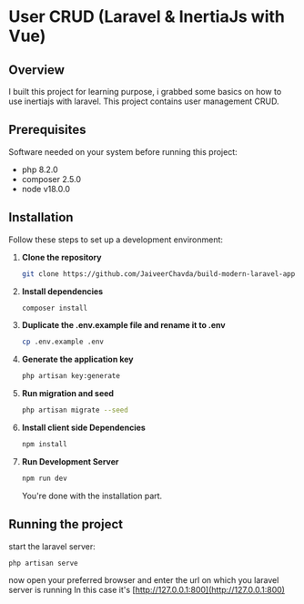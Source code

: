 # User CRUD (Laravel & InertiaJs with Vue)

## Overview

I built this project for learning purpose, i grabbed some basics on how to use inertiajs with laravel.
This project contains user management CRUD.

## Prerequisites

Software needed on your system before running this project:

-   php 8.2.0
-   composer 2.5.0
-   node v18.0.0

## Installation

Follow these steps to set up a development environment:

1. **Clone the repository**

    ```bash
    git clone https://github.com/JaiveerChavda/build-modern-laravel-app-using-inertiajs.git
    ```

2. **Install dependencies**

    ```bash
    composer install
    ```

3. **Duplicate the .env.example file and rename it to .env**

    ```bash
    cp .env.example .env
    ```

4. **Generate the application key**

    ```bash
    php artisan key:generate
    ```

5. **Run migration and seed**

    ```bash
    php artisan migrate --seed
    ```

6. **Install client side Dependencies**

    ```bash
    npm install
    ```

7. **Run Development Server**

    ```bash
    npm run dev
    ```

    You're done with the installation part.

## Running the project

start the laravel server:

```bash
php artisan serve
```

now open your preferred browser and enter the url on which you laravel server is running
In this case it's [http://127.0.0.1:800](http://127.0.0.1:800)
